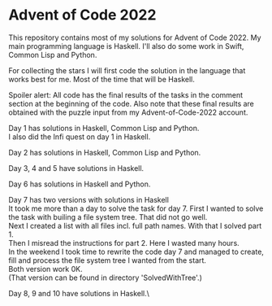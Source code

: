 # Advent of Code 2022

This repository contains most of my solutions for Advent of Code 2022.
My main programming language is Haskell. I'll also do some work in Swift, Common Lisp and Python.

For collecting the stars I will first code the solution in the language that works best for me. 
Most of the time that will be Haskell.

Spoiler alert: All code has the final results of the tasks in the comment section at the beginning of the code.
Also note that these final results are obtained with the puzzle input from my Advent-of-Code-2022 account.

Day 1 has solutions in Haskell, Common Lisp and Python.\
I also did the Infi quest on day 1 in Haskell.

Day 2 has solutions in Haskell, Common Lisp and Python.

Day 3, 4 and 5 have solutions in Haskell.

Day 6 has solutions in Haskell and Python.

Day 7 has two versions with solutions in Haskell\
It took me more than a day to solve the task for day 7. 
First I wanted to solve the task with builing a file system tree. That did not go well.\
Next I created a list with all files incl. full path names. With that I solved part 1.\
Then I misread the instructions for part 2. Here I wasted many hours.\
In the weekend I took time to rewrite the code day 7 and managed to 
create, fill and process the file system tree I wanted from the start.\
Both version work 0K.\
(That version can be found in directory 'SolvedWithTree'.)



Day 8, 9 and 10 have solutions in Haskell.\
